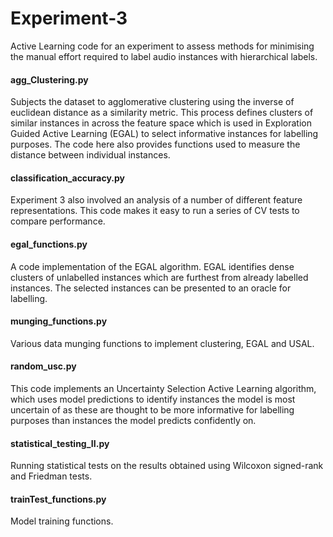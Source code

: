 # Experiment-3
Active Learning code for an experiment to assess methods for minimising the manual effort required to label audio instances with hierarchical labels.

#### agg_Clustering.py
Subjects the dataset to agglomerative clustering using the inverse of euclidean distance as a similarity metric. This process defines clusters of similar instances in across the feature space which is used in Exploration Guided Active Learning (EGAL) to select informative instances for labelling purposes. The code here also provides functions used to measure the distance between individual instances.

#### classification_accuracy.py
Experiment 3 also involved an analysis of a number of different feature representations. This code makes it easy to run a series of CV tests to compare performance.

#### egal_functions.py
A code implementation of the EGAL algorithm. EGAL identifies dense clusters of unlabelled instances which are furthest from already labelled instances. The selected instances can be presented to an oracle for labelling.

#### munging_functions.py
Various data munging functions to implement clustering, EGAL and USAL.

#### random_usc.py
This code implements an Uncertainty Selection Active Learning algorithm, which uses model predictions to identify instances the model is most uncertain of as these are thought to be more informative for labelling purposes than instances the model predicts confidently on.

#### statistical_testing_II.py
Running statistical tests on the results obtained using Wilcoxon signed-rank and Friedman tests.

#### trainTest_functions.py
Model training functions.
